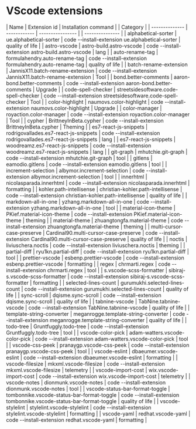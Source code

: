 # VScode extensions

| Name                            | Extension id                               | Installation command |                                              | Category |
| --------------                  | ------------                               | ---------------- |                                                  | --------------- |
| alphabetical-sorter             | ue.alphabetical-sorter                     | code --install-extension ue.alphabetical-sorter                     | quality of life |
| astro-vscode                    | astro-build.astro-vscode                   | code --install-extension astro-build.astro-vscode                   | lang |
| auto-rename-tag                 | formulahendry.auto-rename-tag              | code --install-extension formulahendry.auto-rename-tag              | quality of life |
| batch-rename-extension          | JannisX11.batch-rename-extension           | code --install-extension JannisX11.batch-rename-extension           | Tool |
| bond.better-comments            | aaron-bond.better-comments                 | code --install-extension aaron-bond.better-comments                 | Upgrade |
| code-spell-checker              | streetsidesoftware.code-spell-checker      | code --install-extension streetsidesoftware.code-spell-checker      | Tool |
| color-highlight                 | naumovs.color-highlight                    | code --install-extension naumovs.color-highlight                    | Upgrade |
| color-manager                   | royaction.color-manager                    | code --install-extension royaction.color-manager                    | Tool |
| cypher                          | BrittneyInBeta.cypher                      | code --install-extension BrittneyInBeta.cypher                      | Theming |
| es7-react-js-snippets           | rodrigovallades.es7-react-js-snippets      | code --install-extension rodrigovallades.es7-react-js-snippets      | lang |
| es7-react-js-snippets           | woodreamz.es7-react-js-snippets            | code --install-extension woodreamz.es7-react-js-snippets            | lang |
| git-graph                       | mhutchie.git-graph                         | code --install-extension mhutchie.git-graph                         | tool |
| gitlens                         | eamodio.gitlens                            | code --install-extension eamodio.gitlens                            | tool |
| increment-selection             | albymor.increment-selection                | code --install-extension albymor.increment-selection                | tool |
| innerhtml                       | nicolasparada.innerhtml                    | code --install-extension nicolasparada.innerhtml                    | formatting |
| kohler.path-intellisense        | christian-kohler.path-intellisense         | code --install-extension christian-kohler.path-intellisense         | quality of life |
| markdown-all-in-one             | yzhang.markdown-all-in-one                 | code --install-extension yzhang.markdown-all-in-one                 | tool |
| material-icon-theme             | PKief.material-icon-theme                  | code --install-extension PKief.material-icon-theme                  | theming |
| material-theme                  | zhuangtongfa.material-theme                | code --install-extension zhuangtongfa.material-theme                | theming |
| multi-cursor-case-preserve      | Cardinal90.multi-cursor-case-preserve      | code --install-extension Cardinal90.multi-cursor-case-preserve      | quality of life |
| noctis                          | liviuschera.noctis                         | code --install-extension liviuschera.noctis                         | theming |
| partial-diff                    | ryu1kn.partial-diff                        | code --install-extension ryu1kn.partial-diff                        | tool |
| prettier-vscode                 | esbenp.prettier-vscode                     | code --install-extension esbenp.prettier-vscode                     | formatting |
| regex                           | chrmarti.regex                             | code --install-extension chrmarti.regex                             | tool |
| s.vscode-scss-formatter         | sibiraj-s.vscode-scss-formatter            | code --install-extension sibiraj-s.vscode-scss-formatter            | formatting |
| selected-lines-count            | gurumukhi.selected-lines-count             | code --install-extension gurumukhi.selected-lines-count             | quality of life |
| sync-scroll                     | dqisme.sync-scroll                         | code --install-extension dqisme.sync-scroll                         | quality of life |
| tabnine-vscode                  | TabNine.tabnine-vscode                     | code --install-extension TabNine.tabnine-vscode                     | quality of life |
| template-string-converter       | meganrogge.template-string-converter       | code --install-extension meganrogge.template-string-converter       | quality of life |
| todo-tree                       | Gruntfuggly.todo-tree                      | code --install-extension Gruntfuggly.todo-tree                      | tool |
| vscode-color-pick               | adam-watters.vscode-color-pick             | code --install-extension adam-watters.vscode-color-pick             | tool |
| vscode-css-peek                 | pranaygp.vscode-css-peek                   | code --install-extension pranaygp.vscode-css-peek                   | tool |
| vscode-eslint                   | dbaeumer.vscode-eslint                     | code --install-extension dbaeumer.vscode-eslint                     | formatting |
| vscode-filesize                 | mkxml.vscode-filesize                      | code --install-extension mkxml.vscode-filesize                      | telemetry |
| vscode-import-cost              | wix.vscode-import-cost                     | code --install-extension wix.vscode-import-cost                     | telemetry |
| vscode-notes                    | dionmunk.vscode-notes                      | code --install-extension dionmunk.vscode-notes                      | tool |
| vscode-status-bar-format-toggle | tombonnike.vscode-status-bar-format-toggle | code --install-extension tombonnike.vscode-status-bar-format-toggle | quality of life |
| vscode-stylelint                | stylelint.vscode-stylelint                 | code --install-extension stylelint.vscode-stylelint                 | formatting |
| vscode-yaml                     | redhat.vscode-yaml                         | code --install-extension redhat.vscode-yaml                         | formatting |
